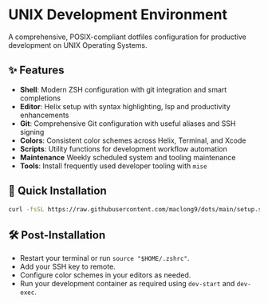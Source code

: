 # UNIX Development Environment

A comprehensive, POSIX-compliant dotfiles configuration for productive development on
UNIX Operating Systems.

## ✨ Features

- **Shell**: Modern ZSH configuration with git integration and smart completions
- **Editor**: Helix setup with syntax highlighting, lsp and productivity enhancements
- **Git**: Comprehensive Git configuration with useful aliases and SSH signing
- **Colors**: Consistent color schemes across Helix, Terminal, and Xcode
- **Scripts**: Utility functions for development workflow automation
- **Maintenance** Weekly scheduled system and tooling maintenance
- **Tools**: Install frequently used developer tooling with `mise`

## 🚀 Quick Installation

```sh
curl -fsSL https://raw.githubusercontent.com/maclong9/dots/main/setup.sh | sh
```

## 🛠 Post-Installation

- Restart your terminal or run `source "$HOME/.zshrc"`.
- Add your SSH key to remote.
- Configure color schemes in your editors as needed.
- Run your development container as required using `dev-start` and `dev-exec`.
